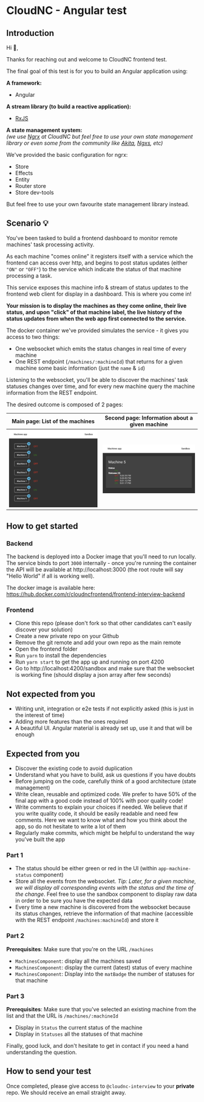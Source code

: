 # CloudNC - Angular test

## Introduction

Hi :wave:,

Thanks for reaching out and welcome to CloudNC frontend test.

The final goal of this test is for you to build an Angular application using:

**A framework:**

- Angular

**A stream library (to build a reactive application):**

- [RxJS](https://github.com/ReactiveX/rxjs)

**A state management system:**  
_(we use [Ngrx](https://github.com/ngrx/platform) at CloudNC but feel free to use your own state management library or even some from the community like [Akita](https://github.com/datorama/akita), [Ngxs](https://github.com/ngxs/store), etc)_

We've provided the basic configuration for ngrx:

- Store
- Effects
- Entity
- Router store
- Store dev-tools

But feel free to use your own favourite state management library instead.

## Scenario :bulb:

You've been tasked to build a frontend dashboard to monitor remote machines' task processing activity.

As each machine "comes online" it registers itself with a service which the frontend can access over http, and begins to post status updates (either `"ON"` or `"OFF"`) to the service which indicate the status of that machine processing a task.

This service exposes this machine info & stream of status updates to the frontend web client for display in a dashboard. This is where you come in!

**Your mission is to display the machines as they come online, their live
status, and upon "click" of that machine label, the live history of the status
updates from when the web app first connected to the service.**

The docker container we've provided simulates the service - it gives you
access to two things:

- One websocket which emits the status changes in real time of every machine
- One REST endpoint (`/machines/:machineId`) that returns for a given machine some basic information (just the `name` & `id`)

Listening to the websocket, you'll be able to discover the machines' task statuses changes over time, and for every new machine query the machine information from the REST endpoint.

The desired outcome is composed of 2 pages:

| **Main page: List of the machines**                   | **Second page: Information about a given machine**        |
| ----------------------------------------------------- | --------------------------------------------------------- |
| ![List of the machines](./screenshots/1-machines.png) | ![One machine's information](./screenshots/2-machine.png) |

## How to get started

### Backend

The backend is deployed into a Docker image that you'll need to run locally.
The service binds to port `3000` internally - once you're running the container the API will be available at http://localhost:3000 (the root route will say "Hello World" if all is working well).

The docker image is available here: https://hub.docker.com/r/cloudncfrontend/frontend-interview-backend

### Frontend

- Clone this repo (please don't fork so that other candidates can't easily discover your solution)
- Create a new private repo on your Github
- Remove the git remote and add your own repo as the main remote
- Open the frontend folder
- Run `yarn` to install the dependencies
- Run `yarn start` to get the app up and running on port 4200
- Go to http://localhost:4200/sandbox and make sure that the websocket is working fine (should display a json array after few seconds)

## Not expected from you

- Writing unit, integration or e2e tests if not explicitly asked (this is just in the interest of time)
- Adding more features than the ones required
- A beautiful UI. Angular material is already set up, use it and that will be enough

## Expected from you

- Discover the existing code to avoid duplication
- Understand what you have to build, ask us questions if you have doubts
- Before jumping on the code, carefully think of a good architecture (state management)
- Write clean, reusable and optimized code. We prefer to have 50% of the final app with a good code instead of 100% with poor quality code!
- Write comments to explain your choices if needed. We believe that if you write quality code, it should be easily readable and need few comments. Here we want to know what and how you think about the app, so do not hesitate to write a lot of them
- Regularly make commits, which might be helpful to understand the way you've built the app

### Part 1

- The status should be either green or red in the UI (within `app-machine-status` component)
- Store all the events from the websocket.
  _Tip: Later, for a given machine, we will display all corresponding events with the status and the time of the change_.
  Feel free to use the sandbox component to display raw data in order to be sure you have the expected data
- Every time a new machine is discovered from the websocket because its status changes, retrieve the information of that machine (accessible with the REST endpoint `/machines:machineId`) and store it

### Part 2

**Prerequisites**: Make sure that you're on the URL `/machines`

- `MachinesComponent`: display all the machines saved
- `MachinesComponent`: display the current (latest) status of every machine
- `MachinesComponent`: Display into the `matBadge` the number of statuses for that machine

### Part 3

**Prerequisites**: Make sure that you've selected an existing machine from the list and
that the URL is `/machines/:machineId`

- Display in `Status` the current status of the machine
- Display in `Statuses` all the statuses of that machine

Finally, good luck, and don't hesitate to get in contact if you need a hand understanding the question.

## How to send your test

Once completed, please give access to `@cloudnc-interview` to your **private** repo. We should receive an email straight away.
